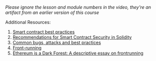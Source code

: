 *Please ignore the lesson and module numbers in the video, they're an artifact from an earlier version of this course*

Additional Resources:

1. [Smart contract best practices](https://consensys.github.io/smart-contract-best-practices/)
2. [Recommendations for Smart Contract Security in Solidity](https://consensys.github.io/smart-contract-best-practices/recommendations/)
3. [Common bugs, attacks and best practices](https://sunnya97.gitbooks.io/a-beginner-s-guide-to-ethereum-and-dapp-developme/smart-contract-best-practices.html)
4. [Front-running](http://hackingdistributed.com/2017/08/28/submarine-sends/)
5. [Ethereum is a Dark Forest: A descriptive essay on frontrunning](https://medium.com/@danrobinson/ethereum-is-a-dark-forest-ecc5f0505dff)
